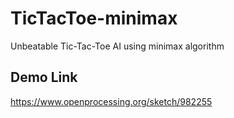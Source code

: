 # TicTacToe-minimax
Unbeatable Tic-Tac-Toe AI using minimax algorithm
## Demo Link
https://www.openprocessing.org/sketch/982255
